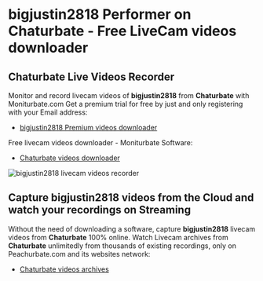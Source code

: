 # bigjustin2818 Performer on Chaturbate - Free LiveCam videos downloader

## Chaturbate Live Videos Recorder

Monitor and record livecam videos of **bigjustin2818** from **Chaturbate** with Moniturbate.com
Get a premium trial for free by just and only registering with your Email address:
* [bigjustin2818 Premium videos downloader](https://moniturbate.com/request-demo-licence-key.html)

Free livecam videos downloader - Moniturbate Software:
* [Chaturbate videos downloader](https://moniturbate.com/moniturbate-download-software.html)

![bigjustin2818 livecam videos recorder](https://peachurnet.com/templates/moniturbate-software.png)


## Capture bigjustin2818 videos from the Cloud and watch your recordings on Streaming

Without the need of downloading a software, capture **bigjustin2818** livecam videos from **Chaturbate** 100% online.
Watch Livecam archives from **Chaturbate** unlimitedly from thousands of existing recordings, only on Peachurbate.com and its websites network:
* [Chaturbate videos archives](https://peachurnet.com/)